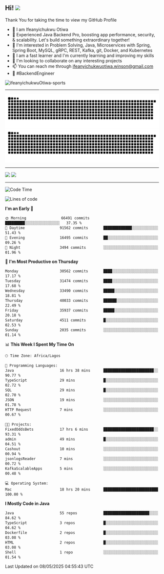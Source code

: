 <!-- BLOG-POST-LIST:START --><!-- BLOG-POST-LIST:END -->

## Hi! <img src="https://media.giphy.com/media/hvRJCLFzcasrR4ia7z/giphy.gif" width="4%"> 

Thank You for taking the time to view my GitHub Profile

- 👋 I am Ifeanyichukwu Otiwa
- 🚀 Experienced Java Backend Pro, boosting app performance, security, & scalability. Let's build something extraordinary together!
- 👀 I'm interested in Problem Solving, Java, Microservices with Spring, Spring Boot, MySQL, gRPC, REST, Kafka, git, Docker, and Kubernetes
- 🌱 I am a fast learner and I'm currently learning and improving my skills
- 💞️ I'm looking to collaborate on any interesting projects
- 📫 You can reach me through ifeanyichukwuotiwa.winson@gmail.com
- 🚀 #BackendEngineer

<p align="left" marginTop="10px"> <img src="https://komarev.com/ghpvc/?username=ifeanyichukwuOtiwa-sports&label=Profile%20views&color=0e75b6&style=for-the-badge" alt="ifeanyichukwuOtiwa-sports" /> </p>

***

<!--🐍📈SNAKEGRAPH / 🌐WEBSITE: https://github.com/Platane/snk -->
![github contribution grid snake animation](https://raw.githubusercontent.com/ifeanyichukwuOtiwa-sports/ifeanyichukwuOtiwa-sports/output/github-contribution-grid-snake-dark.svg#gh-dark-mode-only)![github contribution grid snake animation](https://raw.githubusercontent.com/ifeanyichukwuOtiwa-sports/ifeanyichukwuOtiwa-sports/output/github-contribution-grid-snake.svg#gh-light-mode-only)

***

<p float="left">
  <img float="left" src="https://github-readme-stats.vercel.app/api?username=ifeanyichukwuOtiwa-sports&count_private=true&include_all_commits=true&theme=react&show_icons=true" />
  <img float="right" src="https://github-readme-stats.vercel.app/api/top-langs/?username=ifeanyichukwuOtiwa-sports&layout=compact&show_icons=true&theme=react" /> 
</p>

***



<!--START_SECTION:waka-->
![Code Time](http://img.shields.io/badge/Code%20Time-3%2C667%20hrs%2053%20mins-blue)

![Lines of code](https://img.shields.io/badge/From%20Hello%20World%20I%27ve%20Written-49.3%20million%20lines%20of%20code-blue)

**I'm an Early 🐤** 

```text
🌞 Morning                66491 commits       █████████░░░░░░░░░░░░░░░░   37.35 % 
🌆 Daytime                91562 commits       █████████████░░░░░░░░░░░░   51.43 % 
🌃 Evening                16495 commits       ██░░░░░░░░░░░░░░░░░░░░░░░   09.26 % 
🌙 Night                  3494 commits        ░░░░░░░░░░░░░░░░░░░░░░░░░   01.96 % 
```
📅 **I'm Most Productive on Thursday** 

```text
Monday                   30562 commits       ████░░░░░░░░░░░░░░░░░░░░░   17.17 % 
Tuesday                  31474 commits       ████░░░░░░░░░░░░░░░░░░░░░   17.68 % 
Wednesday                33490 commits       █████░░░░░░░░░░░░░░░░░░░░   18.81 % 
Thursday                 40033 commits       ██████░░░░░░░░░░░░░░░░░░░   22.49 % 
Friday                   35937 commits       █████░░░░░░░░░░░░░░░░░░░░   20.18 % 
Saturday                 4511 commits        █░░░░░░░░░░░░░░░░░░░░░░░░   02.53 % 
Sunday                   2035 commits        ░░░░░░░░░░░░░░░░░░░░░░░░░   01.14 % 
```


📊 **This Week I Spent My Time On** 

```text
🕑︎ Time Zone: Africa/Lagos

💬 Programming Languages: 
Java                     16 hrs 38 mins      ███████████████████████░░   90.77 % 
TypeScript               29 mins             █░░░░░░░░░░░░░░░░░░░░░░░░   02.72 % 
SQL                      29 mins             █░░░░░░░░░░░░░░░░░░░░░░░░   02.70 % 
JSON                     19 mins             ░░░░░░░░░░░░░░░░░░░░░░░░░   01.78 % 
HTTP Request             7 mins              ░░░░░░░░░░░░░░░░░░░░░░░░░   00.67 % 

🐱‍💻 Projects: 
FixedOddsBets            17 hrs 6 mins       ███████████████████████░░   93.31 % 
admin                    49 mins             █░░░░░░░░░░░░░░░░░░░░░░░░   04.51 % 
Cashout                  10 mins             ░░░░░░░░░░░░░░░░░░░░░░░░░   00.94 % 
jsonlogsReader           7 mins              ░░░░░░░░░░░░░░░░░░░░░░░░░   00.72 % 
KafkaScalableApps        5 mins              ░░░░░░░░░░░░░░░░░░░░░░░░░   00.48 % 

💻 Operating System: 
Mac                      18 hrs 20 mins      █████████████████████████   100.00 % 
```

**I Mostly Code in Java** 

```text
Java                     55 repos            █████████████████████░░░░   84.62 % 
TypeScript               3 repos             █░░░░░░░░░░░░░░░░░░░░░░░░   04.62 % 
Dockerfile               2 repos             █░░░░░░░░░░░░░░░░░░░░░░░░   03.08 % 
HTML                     2 repos             █░░░░░░░░░░░░░░░░░░░░░░░░   03.08 % 
Shell                    1 repo              ░░░░░░░░░░░░░░░░░░░░░░░░░   01.54 % 
```




 Last Updated on 08/05/2025 04:55:43 UTC
<!--END_SECTION:waka-->

<!--
<p align="center">
![trophy](https://github-profile-trophy.vercel.app/?username=ifeanyichukwuOtiwa-sports&theme=onedark) (https://github.com/ryo-ma/github-profile-trophy)
</p>
-->

<!---
ifeanyi-otiwa/ifeanyi-otiwa is a ✨ special ✨ repository because its `README.md` (this file) appears on your GitHub profile.
You can click the Preview link to take a look at your changes.
--->
